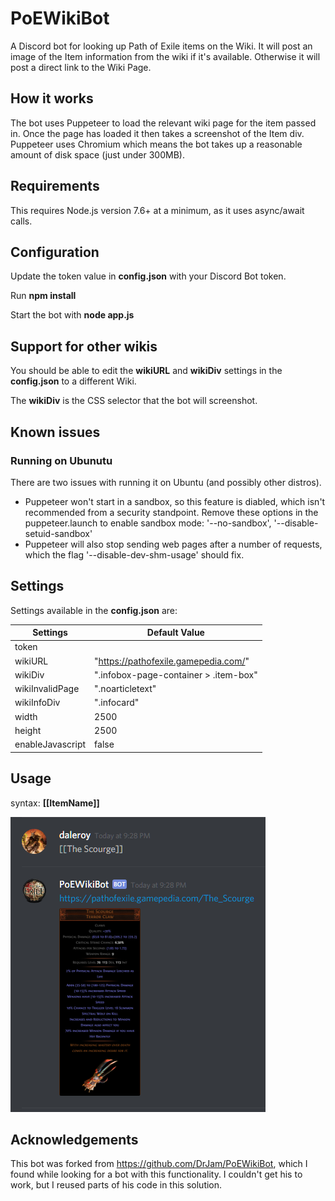 # PoEWikiBot

A Discord bot for looking up Path of Exile items on the Wiki.  It will post an image of the Item information from the wiki if it's available. Otherwise it will post a direct link to the Wiki Page.

## How it works

The bot uses Puppeteer to load the relevant wiki page for the item passed in.  Once the page has loaded it then takes a screenshot of the Item div.  Puppeteer uses Chromium which means the bot takes up a reasonable amount of disk space (just under 300MB).

## Requirements

This requires Node.js version 7.6+ at a minimum, as it uses async/await calls.

## Configuration

Update the token value in **config.json** with your Discord Bot token.

Run **npm install**

Start the bot with  **node app.js**

## Support for other wikis

You should be able to edit the **wikiURL** and **wikiDiv** settings in the **config.json** to a different Wiki.

The **wikiDiv** is the CSS selector that the bot will screenshot.

## Known issues

### Running on Ubunutu

There are two issues with running it on Ubuntu (and possibly other distros).

* Puppeteer won't start in a sandbox, so this feature is diabled, which isn't recommended from a security standpoint.  Remove these options in the puppeteer.launch to enable sandbox mode: '--no-sandbox', '--disable-setuid-sandbox'
* Puppeteer will also stop sending web pages after a number of requests, which the flag '--disable-dev-shm-usage' should fix.


## Settings

Settings available in the **config.json** are:

Settings | Default Value
---------|--------------
token |
wikiURL | "https://pathofexile.gamepedia.com/"
wikiDiv | ".infobox-page-container > .item-box"
wikiInvalidPage | ".noarticletext"
wikiInfoDiv | ".infocard"
width  | 2500
height | 2500
enableJavascript | false

## Usage

syntax: **[[ItemName]]**

![The Scourge](/screenshots/The_Scourge.png?raw=true "The Scourge")

## Acknowledgements

This bot was forked from https://github.com/DrJam/PoEWikiBot, which I found while looking for a bot with this functionality.  I couldn't get his to work, but I reused parts of his code in this solution.